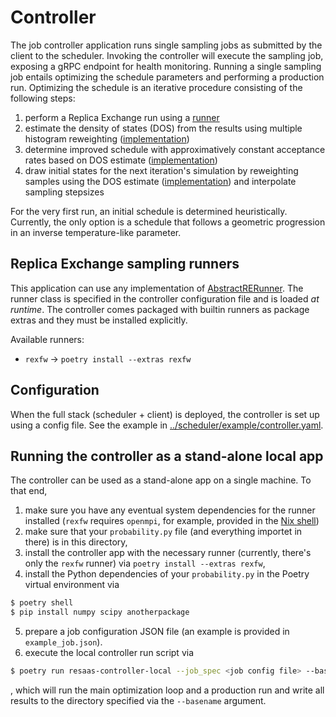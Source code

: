 # Controller

The job controller application runs single sampling jobs as submitted by the client to the scheduler. Invoking the controller
will execute the sampling job, exposing a gRPC endpoint for health monitoring. 
Running a single sampling job entails optimizing the schedule parameters and performing a production run.
Optimizing the schedule is an iterative procedure consisting of the following steps:
1. perform a Replica Exchange run using a [runner](../lib/runners/)
2. estimate the density of states (DOS) from the results using multiple histogram reweighting ([implementation](../../lib/schedule_estimation/resaas/schedule_estimation/dos_estimators.py))
3. determine improved schedule with approximatively constant acceptance rates based on DOS estimate ([implementation](../../lib/schedule_estimation/resaas/schedule_estimation/schedule_optimizers.py))
4. draw initial states for the next iteration's simulation by reweighting samples using the DOS estimate ([implementation](./resaas/controller/initial_setup.py)) and interpolate sampling stepsizes

For the very first run, an initial schedule is determined heuristically. Currently, the only option is a schedule that follows a geometric progression in an inverse temperature-like parameter.

## Replica Exchange sampling runners

This application can use any implementation of [AbstractRERunner](../lib/runners/).
The runner class is specified in the controller configuration file and is loaded *at runtime*.
The controller comes packaged with builtin runners as package extras and they must be installed explicitly. 

Available runners:

* `rexfw` -> `poetry install --extras rexfw`

## Configuration

When the full stack (scheduler + client) is deployed, the controller is set up using a config file.
See the example in [../scheduler/example/controller.yaml](../scheduler/example/controller.yaml).

## Running the controller as a stand-alone local app
The controller can be used as a stand-alone app on a single machine. To that end,
1. make sure you have any eventual system dependencies for the runner installed (`rexfw` requires `openmpi`, for example, provided in the [Nix shell](../../shell.nix))
2. make sure that your `probability.py` file (and everything importet in there) is in this directory,
3. install the controller app with the necessary runner (currently, there's only the `rexfw` runner) via `poetry install --extras rexfw`,
4. install the Python dependencies of your `probability.py` in the Poetry virtual environment via
```bash
$ poetry shell
$ pip install numpy scipy anotherpackage
```
5. prepare a job configuration JSON file (an example is provided in `example_job.json`).
6. execute the local controller run script via
```bash
$ poetry run resaas-controller-local --job_spec <job config file> --basename <some file system path>
```

, which will run the main optimization loop and a production run and write all results to the directory specified via the `--basename` argument.
